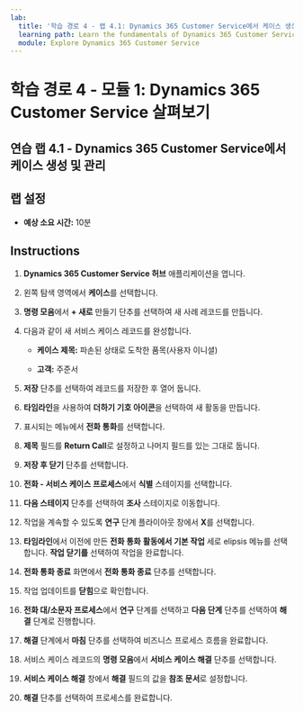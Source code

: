 ```yaml
---
lab:
  title: '학습 경로 4 - 랩 4.1: Dynamics 365 Customer Service에서 케이스 생성 및 관리'
  learning path: Learn the fundamentals of Dynamics 365 Customer Service
  module: Explore Dynamics 365 Customer Service
---
```


학습 경로 4 - 모듈 1: Dynamics 365 Customer Service 살펴보기
========================

## 연습 랩 4.1 - Dynamics 365 Customer Service에서 케이스 생성 및 관리

## 랩 설정

  - **예상 소요 시간:** 10분

## Instructions

1. **Dynamics 365 Customer Service 허브** 애플리케이션을 엽니다.

2. 왼쪽 탐색 영역에서 **케이스**를 선택합니다.

3.  **명령 모음**에서 **+ 새로** 만들기 단추를 선택하여 새 사례 레코드를 만듭니다. 

4.  다음과 같이 새 서비스 케이스 레코드를 완성합니다.

    - **케이스 제목:** 파손된 상태로 도착한 품목(사용자 이니셜)

    - **고객:** 주준서

5.  **저장** 단추를 선택하여 레코드를 저장한 후 열어 둡니다. 

6.  **타임라인**을 사용하여 **더하기 기호 아이콘**을 선택하여 새 활동을 만듭니다. 

7.  표시되는 메뉴에서 **전화 통화**를 선택합니다.

8.  **제목** 필드를 **Return Call**로 설정하고 나머지 필드를 있는 그대로 둡니다.

9.  **저장 후 닫기** 단추를 선택합니다.

10. **전화 - 서비스 케이스 프로세스**에서 **식별** 스테이지를 선택합니다.

11. **다음 스테이지** 단추를 선택하여 **조사** 스테이지로 이동합니다.

12. 작업을 계속할 수 있도록 **연구** 단계 플라이아웃 창에서 **X**를 선택합니다. 

13. **타임라인**에서 이전에 만든 **전화 통화** **활동에서 기본 작업** 세로 elipsis 메뉴를 선택합니다. **작업 닫기를** 선택하여 작업을 완료합니다. 

14. **전화 통화 종료** 화면에서 **전화 통화 종료** 단추를 선택합니다. 

15. 작업 업데이트를 **닫힘**으로 확인합니다. 

16. **전화 대/소문자 프로세스**에서 **연구** 단계를 선택하고 **다음 단계** 단추를 선택하여 **해결** 단계로 진행합니다.

17. **해결** 단계에서 **마침** 단추를 선택하여 비즈니스 프로세스 흐름을 완료합니다. 

18. 서비스 케이스 레코드의 **명령 모음**에서 **서비스 케이스 해결** 단추를 선택합니다. 

19. **서비스 케이스 해결** 창에서 **해결** 필드의 값을 **참조 문서**로 설정합니다. 

20. **해결** 단추를 선택하여 프로세스를 완료합니다. 

